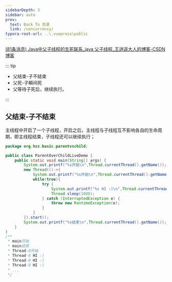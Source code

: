 ```yaml
---
sidebarDepth: 3
sidebar: auto
prev:
  text: Back To 目录
  link: /concurrency/
typora-root-url: ..\.vuepress\public
---
```








[(81条消息) Java中父子线程的生死联系_java 父子线程_王逍遥大人的博客-CSDN博客](https://blog.csdn.net/qq_42411214/article/details/107946586)



::: tip

- 父结束-子不结束
- 父死-子瞬间死
- 父等待子死后，继续执行。

:::



## 父结束-子不结束

主线程中开启了一个子线程，开启之后，主线程与子线程互不影响各自的生命周期，即主线程结束，子线程还可以继续执行；

```java
package org.hzz.basic.parentvschild;

public class ParentOverChildLiveDemo {
    public static void main(String[] args) {
        System.out.printf("%s开始\n",Thread.currentThread().getName());
        new Thread(()->{
            System.out.printf("%s开始\n",Thread.currentThread().getName());
            while(true){
                try {
                    System.out.printf("%s HI :)\n",Thread.currentThread().getName());
                    Thread.sleep(1000);
                } catch (InterruptedException e) {
                    throw new RuntimeException(e);
                }
            }
        }).start();
        System.out.printf("%s结束\n",Thread.currentThread().getName());
    }
}
/**
 * main开始
 * main结束
 * Thread-0开始
 * Thread-0 HI :)
 * Thread-0 HI :)
 * Thread-0 HI :)
 * ...
 */
```

